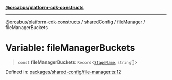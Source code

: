 [**@orcabus/platform-cdk-constructs**](../../../../../../README.md)

***

[@orcabus/platform-cdk-constructs](../../../../../../README.md) / [sharedConfig](../../../README.md) / [fileManager](../README.md) / fileManagerBuckets

# Variable: fileManagerBuckets

> `const` **fileManagerBuckets**: `Record`\<[`StageName`](../../../../utils/type-aliases/StageName.md), `string`[]\>

Defined in: [packages/shared-config/file-manager.ts:12](https://github.com/OrcaBus/platform-cdk-constructs/blob/main/packages/shared-config/file-manager.ts#L12)
